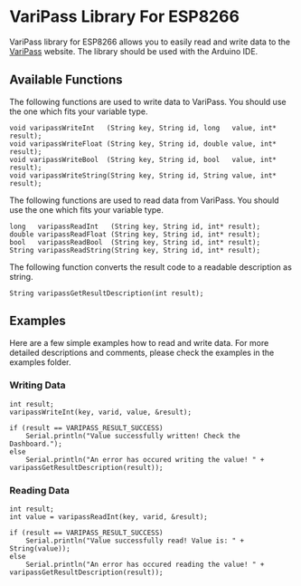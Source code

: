 # VariPass Library For ESP8266
VariPass library for ESP8266 allows you to easily read and write data to the [VariPass](https://varipass.org) website. The library should be used with the Arduino IDE.

## Available Functions
The following functions are used to write data to VariPass. You should use the one which fits your variable type.
```
void varipassWriteInt   (String key, String id, long   value, int* result);
void varipassWriteFloat (String key, String id, double value, int* result);
void varipassWriteBool  (String key, String id, bool   value, int* result);
void varipassWriteString(String key, String id, String value, int* result);
```

The following functions are used to read data from VariPass. You should use the one which fits your variable type.
```
long   varipassReadInt   (String key, String id, int* result);
double varipassReadFloat (String key, String id, int* result);
bool   varipassReadBool  (String key, String id, int* result);
String varipassReadString(String key, String id, int* result);
```

The following function converts the result code to a readable description as string.
```
String varipassGetResultDescription(int result);
```

## Examples
Here are a few simple examples how to read and write data. For more detailed descriptions and comments, please check the examples in the examples folder.

### Writing Data
```
int result;
varipassWriteInt(key, varid, value, &result);

if (result == VARIPASS_RESULT_SUCCESS)
    Serial.println("Value successfully written! Check the Dashboard.");
else
    Serial.println("An error has occured writing the value! " + varipassGetResultDescription(result));
```

### Reading Data
```
int result;
int value = varipassReadInt(key, varid, &result);

if (result == VARIPASS_RESULT_SUCCESS)
    Serial.println("Value successfully read! Value is: " + String(value));
else
    Serial.println("An error has occured reading the value! " + varipassGetResultDescription(result));
```